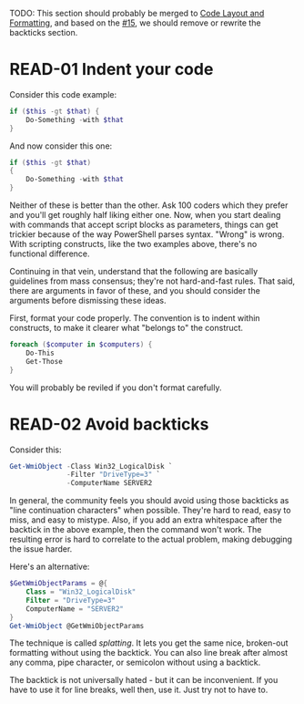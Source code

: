 TODO: This section should probably be merged to
[Code Layout and Formatting](Code-Layout-and-Formatting.md), and based on the
[#15](https://github.com/PoshCode/PowerShellPracticeAndStyle/issues/15), we should remove or rewrite
the backticks section.

# READ-01 Indent your code

Consider this code example:

```PowerShell
if ($this -gt $that) {
    Do-Something -with $that
}
```

And now consider this one:

```PowerShell
if ($this -gt $that)
{
    Do-Something -with $that
}
```

Neither of these is better than the other. Ask 100 coders which they prefer and you'll get roughly
half liking either one. Now, when you start dealing with commands that accept script blocks as
parameters, things can get trickier because of the way PowerShell parses syntax. "Wrong" is wrong.
With scripting constructs, like the two examples above, there's no functional difference.

Continuing in that vein, understand that the following are basically guidelines from mass consensus;
they're not hard-and-fast rules. That said, there are arguments in favor of these, and you should
consider the arguments before dismissing these ideas.

First, format your code properly. The convention is to indent within constructs, to make it clearer
what "belongs to" the construct.

```PowerShell
foreach ($computer in $computers) {
    Do-This
    Get-Those
}
```

You will probably be reviled if you don't format carefully.

# READ-02 Avoid backticks

Consider this:

```PowerShell
Get-WmiObject -Class Win32_LogicalDisk `
              -Filter "DriveType=3" `
              -ComputerName SERVER2
```

In general, the community feels you should avoid using those backticks as "line continuation
characters" when possible. They're hard to read, easy to miss, and easy to mistype. Also, if you add
an extra whitespace after the backtick in the above example, then the command won't work. The
resulting error is hard to correlate to the actual problem, making debugging the issue harder.

Here's an alternative:

```PowerShell
$GetWmiObjectParams = @{
    Class = "Win32_LogicalDisk"
    Filter = "DriveType=3"
    ComputerName = "SERVER2"
}
Get-WmiObject @GetWmiObjectParams
```

The technique is called _splatting_. It lets you get the same nice, broken-out formatting without
using the backtick. You can also line break after almost any comma, pipe character, or semicolon
without using a backtick.

The backtick is not universally hated - but it can be inconvenient. If you have to use it for line
breaks, well then, use it. Just try not to have to.
